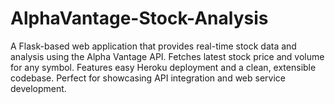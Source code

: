 # AlphaVantage-Stock-Analysis
A Flask-based web application that provides real-time stock data and analysis using the Alpha Vantage API. Fetches latest stock price and volume for any symbol. Features easy Heroku deployment and a clean, extensible codebase. Perfect for showcasing API integration and web service development.
